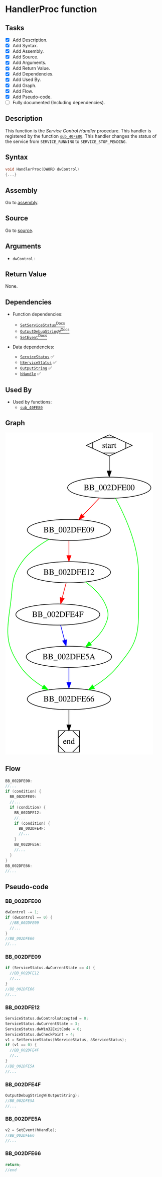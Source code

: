 # HandlerProc function

## Tasks

- [X] Add Description.
- [X] Add Syntax.
- [X] Add Assembly.
- [X] Add Source.
- [X] Add Arguments.
- [X] Add Return Value.
- [X] Add Dependencies.
- [X] Add Used By.
- [X] Add Graph.
- [X] Add Flow.
- [X] Add Pseudo-code.
- [ ] Fully documented (Including dependencies).

## Description

This function is the *Service Control Handler* procedure. This handler is registered by the function [`sub_40FE80`](sub_40FE80.md).
This handler changes the status of the service from `SERVICE_RUNNING` to `SERVICE_STOP_PENDING`.

## Syntax

```c
void HandlerProc(DWORD dwControl)
{...}
```

## Assembly

Go to [assembly](../asm/HandlerProc.asm).

## Source

Go to [source](../cc/HandlerProc.cc).

## Arguments

* `dwControl` : 

## Return Value

None.

## Dependencies

* Function dependencies:
  * [`SetServiceStatus`<sup>Docs</sup>](https://docs.microsoft.com/en-us/windows/win32/api/winsvc/nf-winsvc-setservicestatus)
  * [`OutputDebugStringW`<sup>Docs</sup>](https://docs.microsoft.com/en-us/windows/win32/api/debugapi/nf-debugapi-outputdebugstringw)
  * [`SetEvent`<sup>Docs</sup>](https://docs.microsoft.com/en-us/windows/win32/api/synchapi/nf-synchapi-setevent)

* Data dependencies:
  * [`ServiceStatus`](ServiceStatus.md) ✅
  * [`hServiceStatus`](hServiceStatus.md) ✅
  * [`OutputString`](OutputString.md) ✅
  * [`hHandle`](hHandle.md) ✅

## Used By

* Used by functions:
  * [`sub_40FE80`](sub_40FE80.md)

## Graph

![HandlerProc Graph](../svg/HandlerProc.svg "HandlerProc Graph")

## Flow

```c
BB_002DFE00:
//...
if (condition) {
  BB_002DFE09:
  //...
  if (condition) {
    BB_002DFE12:
    //...
    if (condition) {
      BB_002DFE4F:
      //...
    }
    BB_002DFE5A:
    //...
  }
}
BB_002DFE66:
//...
```

## Pseudo-code

### BB_002DFE00

```c
dwControl -= 1;
if (dwControl == 0) {
  //BB_002DFE09
  //...
}
//BB_002DFE66
//...
```

### BB_002DFE09

```c
if (ServiceStatus.dwCurrentState == 4) {
  //BB_002DFE12
  //...
}
//BB_002DFE66
//...
```

### BB_002DFE12

```c
ServiceStatus.dwControlsAccepted = 0;
ServiceStatus.dwCurrentState = 3;
ServiceStatus.dwWin32ExitCode = 0;
ServiceStatus.dwCheckPoint = 4;
v1 = SetServiceStatus(hServiceStatus, &ServiceStatus);
if (v1 == 0) {
  //BB_002DFE4F
  //..
}
//BB_002DFE5A
//...
```

### BB_002DFE4F

```c
OutputDebugStringW(OutputString);
//BB_002DFE5A
//...
```

### BB_002DFE5A

```c
v2 = SetEvent(hHandle);
//BB_002DFE66
//...
```

### BB_002DFE66

```c
return;
//end
```

